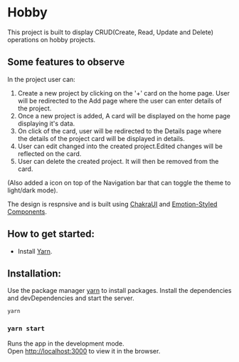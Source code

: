 # Hobby

This project is built to display CRUD(Create, Read, Update and Delete) operations on hobby projects.

## Some features to observe

In the project user can:
1. Create a new project by clicking on the '+' card on the home page. User will be redirected to the Add page where the user can enter details of the project.
2. Once a new project is added, A card will be displayed on the home page displaying it's data.
3. On click of the card, user will be redirected to the Details page where the details of the project card will be displayed in details.
4. User can edit changed into the created project.Edited changes will be reflected on the card.
5. User can delete the created project. It will then be removed from the card.

(Also added a icon on top of the Navigation bar that can toggle the theme to light/dark mode).

The design is respnsive and is built using [ChakraUI](https://chakra-ui.com/) and [Emotion-Styled Components](https://emotion.sh/docs/styled).

## How to get started:
- Install [Yarn](https://yarnpkg.com/).


## Installation:

Use the package manager [yarn](https://yarnpkg.com/) to install packages.
Install the dependencies and devDependencies and start the server.

```bash
yarn
```

### `yarn start`

Runs the app in the development mode.\
Open [http://localhost:3000](http://localhost:3000) to view it in the browser.
